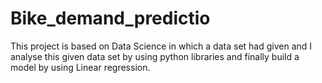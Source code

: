 # Bike_demand_predictio
This project is based on Data Science in which a data set had given and I analyse this given data set by using python libraries and finally build a model by using Linear regression.
